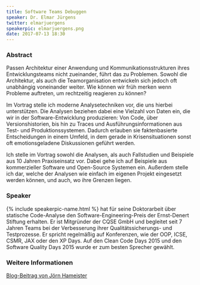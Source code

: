 ```yaml
---
title: Software Teams Debuggen
speaker: Dr. Elmar Jürgens
twitter: elmarjuergens
speakerpic: elmarjuergens.png
date: 2017-07-13 18:30
---
```


### Abstract

Passen Architektur einer Anwendung und Kommunikationsstrukturen ihres Entwicklungsteams nicht zueinander, führt das zu Problemen. Sowohl die Architektur, als auch die Teamorganisation entwickeln sich jedoch oft unabhängig voneinander weiter. Wie können wir früh merken wenn Probleme auftreten, um rechtzeitig reagieren zu können?

Im Vortrag stelle ich moderne Analysetechniken vor, die uns hierbei unterstützen. Die Analysen beziehen dabei eine Vielzahl von Daten ein, die wir in der Software-Entwicklung produzieren: Von Code, über Versionshistorien, bis hin zu Traces und Ausführungsinformationen aus Test- und Produktionssystemen. Dadurch erlauben sie faktenbasierte Entscheidungen in einem Umfeld, in dem gerade in Krisensituationen sonst oft emotionsgeladene Diskussionen geführt werden.

Ich stelle im Vortrag sowohl die Analysen, als auch Fallstudien und Beispiele aus 10 Jahren Praxiseinsatz vor. Dabei gehe ich auf Beispiele aus  kommerzieller Software und Open-Source Systemen ein. Außerdem stelle ich dar, welche der Analysen wie einfach im eigenen Projekt eingesetzt werden können, und auch, wo ihre Grenzen liegen.


### Speaker

{% include speakerpic-name.html %} hat für seine Doktorarbeit über statische Code-Analyse den Software-Engineering-Preis der Ernst-Denert Stiftung erhalten. Er ist Mitgründer der CQSE GmbH und begleitet seit 7 Jahren Teams bei der Verbesserung ihrer Qualitätssicherungs- und Testprozesse. Er spricht regelmäßig auf Konferenzen, wie der OOP, ICSE, CSMR, JAX oder den XP Days. Auf den Clean Code Days 2015 und den Software Quality Days 2015 wurde er zum besten Sprecher gewählt.

### Weitere Informationen

[Blog-Beitrag von Jörn Hameister](http://www.hameister.org/Blog/?p=5259)
